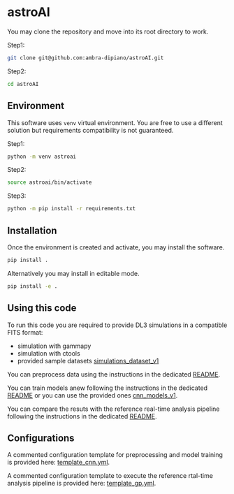 # astroAI

You may clone the repository and move into its root directory to work.

Step1:
```bash
git clone git@github.com:ambra-dipiano/astroAI.git
```

Step2:
```bash
cd astroAI
```

## Environment

This software uses `venv` virtual environment. You are free to use a different solution but requirements compatibility is not guaranteed. 

Step1: 
```bash 
python -m venv astroai
```
Step2: 
```bash
source astroai/bin/activate
```
Step3:
```bash
python -m pip install -r requirements.txt
```

## Installation

Once the environment is created and activate, you may install the software.

```bash
pip install .
```

Alternatively you may install in editable mode.

```bash
pip install -e .
```

## Using this code

To run this code you are required to provide DL3 simulations in a compatible FITS format:
- simulation with gammapy
- simulation with ctools
- provided sample datasets [simulations_dataset_v1](https://zenodo.org/)

You can preprocess data using the instructions in the dedicated [README](./astroai/tools/README.md).

You can train models anew following the instructions in the dedicated [README]([./astroai/models/README.md) or you can use the provided ones [cnn_models_v1](https://zenodo.org/).

You can compare the resuts with the reference real-time analysis pipeline following the instructions in the dedicated [README](./astroai/pipes/README.md).

## Configurations

A commented configuration template for preprocessing and model training is provided here: [template_cnn.yml](./astroai/conf/template_cnn.yml).

A commented configuration template to execute the reference rtal-time analysis pipeline is provided here: [template_gp.yml](./astroai/conf/template_gp.yml).
